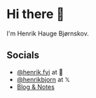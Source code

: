 Hi there 👋
===========

I'm Henrik Hauge Bjørnskov.

Socials
-------

* [@henrik.fyi](https://bsky.app/profile/henrik.fyi) at 🦋
* [@henrikbjorn](https://x.com/henrikbjorn) at 𝕏
* [Blog & Notes](https://henrik.bjrnskov.dk)
